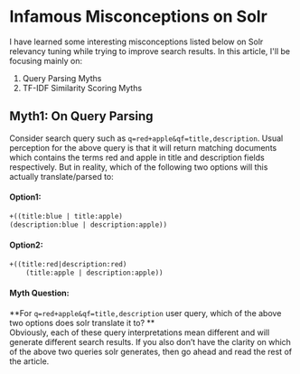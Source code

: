
# Infamous Misconceptions on Solr
I have learned some interesting misconceptions listed below on Solr relevancy tuning while trying to improve search results. 
In this article, I'll be focusing mainly on:
1. Query Parsing Myths
2. TF-IDF Similarity Scoring Myths

## Myth1: On Query Parsing
Consider search query such as `q=red+apple&qf=title,description`. Usual perception for the above query is that it will return matching documents which contains the terms red and apple in title and description fields respectively. But in reality, which of the following two options will this actually translate/parsed to:

#### Option1: 
```markdown
+((title:blue | title:apple) 
(description:blue | description:apple))
````

#### Option2:
```markdown
+((title:red|description:red) 
    (title:apple | description:apple))
```
#### Myth Question:
**For `q=red+apple&qf=title,description` user query, which of the above two options does solr translate it to? **
<br/> Obviously, each of these query interpretations mean different and will generate different search results. If you also don’t have the clarity on which of the above two queries solr generates, then go ahead and read the rest of the article.

